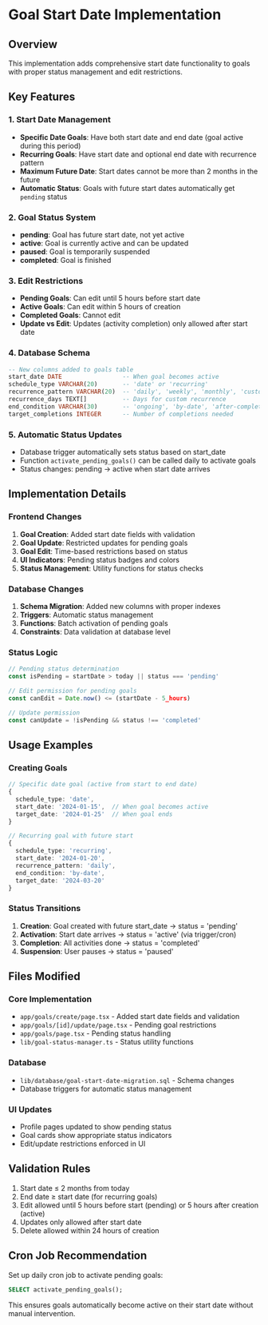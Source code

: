 # Goal Start Date Implementation

## Overview
This implementation adds comprehensive start date functionality to goals with proper status management and edit restrictions.

## Key Features

### 1. Start Date Management
- **Specific Date Goals**: Have both start date and end date (goal active during this period)
- **Recurring Goals**: Have start date and optional end date with recurrence pattern
- **Maximum Future Date**: Start dates cannot be more than 2 months in the future
- **Automatic Status**: Goals with future start dates automatically get `pending` status

### 2. Goal Status System
- **pending**: Goal has future start date, not yet active
- **active**: Goal is currently active and can be updated
- **paused**: Goal is temporarily suspended
- **completed**: Goal is finished

### 3. Edit Restrictions
- **Pending Goals**: Can edit until 5 hours before start date
- **Active Goals**: Can edit within 5 hours of creation
- **Completed Goals**: Cannot edit
- **Update vs Edit**: Updates (activity completion) only allowed after start date

### 4. Database Schema
```sql
-- New columns added to goals table
start_date DATE                 -- When goal becomes active
schedule_type VARCHAR(20)       -- 'date' or 'recurring'
recurrence_pattern VARCHAR(20)  -- 'daily', 'weekly', 'monthly', 'custom'
recurrence_days TEXT[]          -- Days for custom recurrence
end_condition VARCHAR(30)       -- 'ongoing', 'by-date', 'after-completions'
target_completions INTEGER      -- Number of completions needed
```

### 5. Automatic Status Updates
- Database trigger automatically sets status based on start_date
- Function `activate_pending_goals()` can be called daily to activate goals
- Status changes: pending → active when start date arrives

## Implementation Details

### Frontend Changes
1. **Goal Creation**: Added start date fields with validation
2. **Goal Update**: Restricted updates for pending goals
3. **Goal Edit**: Time-based restrictions based on status
4. **UI Indicators**: Pending status badges and colors
5. **Status Management**: Utility functions for status checks

### Database Changes
1. **Schema Migration**: Added new columns with proper indexes
2. **Triggers**: Automatic status management
3. **Functions**: Batch activation of pending goals
4. **Constraints**: Data validation at database level

### Status Logic
```typescript
// Pending status determination
const isPending = startDate > today || status === 'pending'

// Edit permission for pending goals
const canEdit = Date.now() <= (startDate - 5_hours)

// Update permission
const canUpdate = !isPending && status !== 'completed'
```

## Usage Examples

### Creating Goals
```typescript
// Specific date goal (active from start to end date)
{
  schedule_type: 'date',
  start_date: '2024-01-15',  // When goal becomes active
  target_date: '2024-01-25'  // When goal ends
}

// Recurring goal with future start
{
  schedule_type: 'recurring',
  start_date: '2024-01-20',
  recurrence_pattern: 'daily',
  end_condition: 'by-date',
  target_date: '2024-03-20'
}
```

### Status Transitions
1. **Creation**: Goal created with future start_date → status = 'pending'
2. **Activation**: Start date arrives → status = 'active' (via trigger/cron)
3. **Completion**: All activities done → status = 'completed'
4. **Suspension**: User pauses → status = 'paused'

## Files Modified

### Core Implementation
- `app/goals/create/page.tsx` - Added start date fields and validation
- `app/goals/[id]/update/page.tsx` - Pending goal restrictions
- `app/goals/page.tsx` - Pending status handling
- `lib/goal-status-manager.ts` - Status utility functions

### Database
- `lib/database/goal-start-date-migration.sql` - Schema changes
- Database triggers for automatic status management

### UI Updates
- Profile pages updated to show pending status
- Goal cards show appropriate status indicators
- Edit/update restrictions enforced in UI

## Validation Rules
1. Start date ≤ 2 months from today
2. End date ≥ start date (for recurring goals)
3. Edit allowed until 5 hours before start (pending) or 5 hours after creation (active)
4. Updates only allowed after start date
5. Delete allowed within 24 hours of creation

## Cron Job Recommendation
Set up daily cron job to activate pending goals:
```sql
SELECT activate_pending_goals();
```

This ensures goals automatically become active on their start date without manual intervention.
